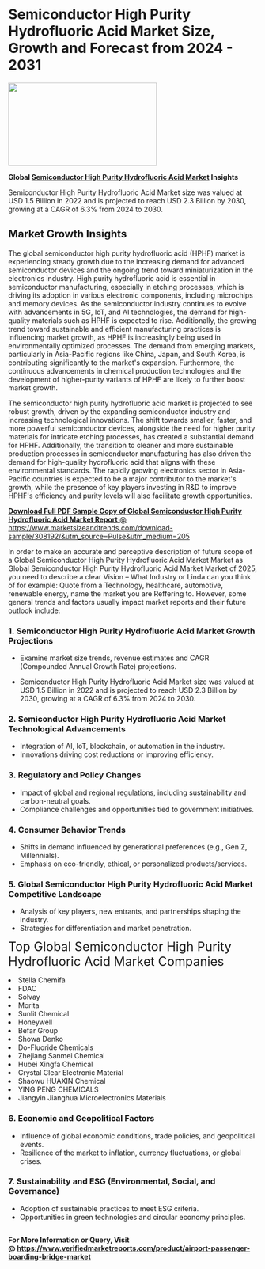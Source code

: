 <H1>Semiconductor High Purity Hydrofluoric Acid Market Size, Growth and Forecast from 2024 - 2031</H1><img class="aligncenter size-medium wp-image-584254" src="https://thirdeyenews.in/wp-content/uploads/2024/09/Global-Market-Research-300x168.jpeg" alt="" width="300" height="168" /><p><strong>Global&nbsp;<a href="https://www.marketsizeandtrends.com/download-sample/308192/&amp;utm_source=Pulse&amp;utm_medium=205">Semiconductor High Purity Hydrofluoric Acid Market</a> Insights</strong></p><p>Semiconductor High Purity Hydrofluoric Acid Market size was valued at USD 1.5 Billion in 2022 and is projected to reach USD 2.3 Billion by 2030, growing at a CAGR of 6.3% from 2024 to 2030.</p><p><h2>Market Growth Insights</h2> <p>The global semiconductor high purity hydrofluoric acid (HPHF) market is experiencing steady growth due to the increasing demand for advanced semiconductor devices and the ongoing trend toward miniaturization in the electronics industry. High purity hydrofluoric acid is essential in semiconductor manufacturing, especially in etching processes, which is driving its adoption in various electronic components, including microchips and memory devices. As the semiconductor industry continues to evolve with advancements in 5G, IoT, and AI technologies, the demand for high-quality materials such as HPHF is expected to rise. Additionally, the growing trend toward sustainable and efficient manufacturing practices is influencing market growth, as HPHF is increasingly being used in environmentally optimized processes. The demand from emerging markets, particularly in Asia-Pacific regions like China, Japan, and South Korea, is contributing significantly to the market's expansion. Furthermore, the continuous advancements in chemical production technologies and the development of higher-purity variants of HPHF are likely to further boost market growth.</p> <p><a href="#"></a></p> <p>The semiconductor high purity hydrofluoric acid market is projected to see robust growth, driven by the expanding semiconductor industry and increasing technological innovations. The shift towards smaller, faster, and more powerful semiconductor devices, alongside the need for higher purity materials for intricate etching processes, has created a substantial demand for HPHF. Additionally, the transition to cleaner and more sustainable production processes in semiconductor manufacturing has also driven the demand for high-quality hydrofluoric acid that aligns with these environmental standards. The rapidly growing electronics sector in Asia-Pacific countries is expected to be a major contributor to the market's growth, while the presence of key players investing in R&D to improve HPHF's efficiency and purity levels will also facilitate growth opportunities.</p> <p><a href="#"></p><p><span class=""><strong>Download Full PDF Sample Copy of Global Semiconductor High Purity Hydrofluoric Acid Market Report</strong> @ <a href="https://www.marketsizeandtrends.com/download-sample/308192/&amp;utm_source=Pulse&amp;utm_medium=205" target="_blank">https://www.marketsizeandtrends.com/download-sample/308192/&amp;utm_source=Pulse&amp;utm_medium=205</a></span></p><p>In order to make an accurate and perceptive description of future scope of a Global&nbsp;Semiconductor High Purity Hydrofluoric Acid Market Market as Global&nbsp;Semiconductor High Purity Hydrofluoric Acid Market Market of 2025, you need to describe a clear Vision &ndash; What Industry or Linda can you think of for example: Quote from a Technology, healthcare, automotive, renewable energy, name the market you are Reffering to. However, some general trends and factors usually impact market reports and their future outlook include:</p><h3>1.&nbsp;<strong>Semiconductor High Purity Hydrofluoric Acid Market Growth Projections</strong></h3><ul><li>Examine market size trends, revenue estimates and CAGR (Compounded Annual Growth Rate) projections.</li><li><p>Semiconductor High Purity Hydrofluoric Acid Market size was valued at USD 1.5 Billion in 2022 and is projected to reach USD 2.3 Billion by 2030, growing at a CAGR of 6.3% from 2024 to 2030.</p></li></ul><h3>2.&nbsp;<strong>Semiconductor High Purity Hydrofluoric Acid Market Technological Advancements</strong></h3><ul><li>Integration of AI, IoT, blockchain, or automation in the industry.</li><li>Innovations driving cost reductions or improving efficiency.</li></ul><h3>3.&nbsp;<strong>Regulatory and Policy Changes</strong></h3><ul><li>Impact of global and regional regulations, including sustainability and carbon-neutral goals.</li><li>Compliance challenges and opportunities tied to government initiatives.</li></ul><h3>4.&nbsp;<strong>Consumer Behavior Trends</strong></h3><ul><li>Shifts in demand influenced by generational preferences (e.g., Gen Z, Millennials).</li><li>Emphasis on eco-friendly, ethical, or personalized products/services.</li></ul><h3>5.&nbsp;<strong>Global Semiconductor High Purity Hydrofluoric Acid Market Competitive Landscape</strong></h3><ul><li>Analysis of key players, new entrants, and partnerships shaping the industry.</li><li>Strategies for differentiation and market penetration.</li></ul><p data-pm-slice="1 1 []"><span style="color: inherit; font-family: inherit; font-size: 25px;">Top Global Semiconductor High Purity Hydrofluoric Acid Market Companies</span></p><div class="" data-test-id=""><p><li>Stella Chemifa</li><li> FDAC</li><li> Solvay</li><li> Morita</li><li> Sunlit Chemical</li><li> Honeywell</li><li> Befar Group</li><li> Showa Denko</li><li> Do-Fluoride Chemicals</li><li> Zhejiang Sanmei Chemical</li><li> Hubei Xingfa Chemical</li><li> Crystal Clear Electronic Material</li><li> Shaowu HUAXIN Chemical</li><li> YING PENG CHEMICALS</li><li> Jiangyin Jianghua Microelectronics Materials</li></p></div><h3>6.&nbsp;<strong>Economic and Geopolitical Factors</strong></h3><ul><li>Influence of global economic conditions, trade policies, and geopolitical events.</li><li>Resilience of the market to inflation, currency fluctuations, or global crises.</li></ul><h3>7.&nbsp;<strong>Sustainability and ESG (Environmental, Social, and Governance)</strong></h3><ul><li>Adoption of sustainable practices to meet ESG criteria.</li><li>Opportunities in green technologies and circular economy principles.</li></ul><h2><strong style="font-size: 14px;">For More Information or Query, Visit @&nbsp;</strong><a style="background-color: #ffffff; font-size: 14px;" href="https://www.marketsizeandtrends.com/report/semiconductor-high-purity-hydrofluoric-acid-market/" target="_blank">https://www.verifiedmarketreports.com/product/airport-passenger-boarding-bridge-market</a></h2>
